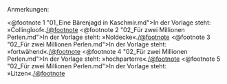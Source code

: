 <div class="anmerkungen">Anmerkungen:</div>

<@footnote 1 "01_Eine Bärenjagd in Kaschmir.md">In der Vorlage steht: »Collingloof«.</@footnote>
<@footnote 2 "02_Für zwei Millionen Perlen.md">In der Vorlage steht: »Noldecke«.</@footnote>
<@footnote 3 "02_Für zwei Millionen Perlen.md">In der Vorlage steht: »fortwähend«.</@footnote>
<@footnote 4 "02_Für zwei Millionen Perlen.md">In der Vorlage steht: »hochparterre«.</@footnote>
<@footnote 5 "02_Für zwei Millionen Perlen.md">In der Vorlage steht: »Litzen«.</@footnote>

